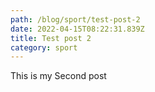```yaml
---
path: /blog/sport/test-post-2
date: 2022-04-15T08:22:31.839Z
title: Test post 2
category: sport
---
```

This is my Second post